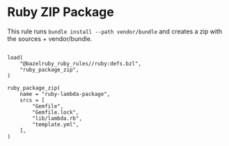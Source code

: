 # Ruby ZIP Package

This rule runs `bundle install --path vendor/bundle` and creates a zip with the sources + vendor/bundle.

```bazel

load(
    "@bazelruby_ruby_rules//ruby:defs.bzl",
    "ruby_package_zip",
)

ruby_package_zip(
    name = "ruby-lambda-package",
    srcs = [
        "Gemfile",
        "Gemfile.lock",
        "lib/lambda.rb",
        "template.yml",
    ],
)
```
